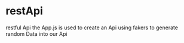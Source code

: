 # restApi
restful Api
the App.js is used to create an Api using fakers to generate random Data into our Api
